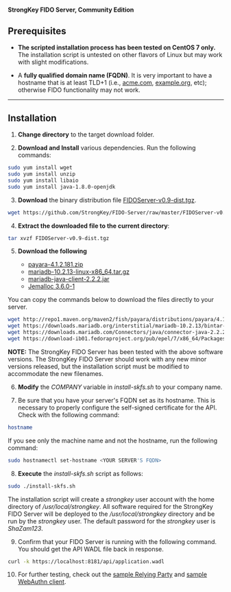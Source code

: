 #### StrongKey FIDO Server, Community Edition

## Prerequisites

-  **The scripted installation process has been tested on CentOS 7 only.** The installation script is untested on other flavors of Linux but may work with slight modifications.

-  A **fully qualified domain name (FQDN)**. It is very important to have a hostname that is at least TLD+1 (i.e., [acme.com](http://acme.com), [example.org](http://example.org), etc); otherwise FIDO functionality may not work.

----------------

## Installation

1.  **Change directory** to the target download folder.

2.  **Download and Install** various dependencies. Run the following commands:

```sh
sudo yum install wget
sudo yum install unzip
sudo yum install libaio
sudo yum install java-1.8.0-openjdk
```

3.  **Download** the binary distribution file [FIDOServer-v0.9-dist.tgz](https://github.com/StrongKey/FIDO-Server/blob/master/FIDOServer-v0.9-dist.tgz).

```sh
wget https://github.com/StrongKey/FIDO-Server/raw/master/FIDOServer-v0.9-dist.tgz
```

4.  **Extract the downloaded file to the current directory**:

```sh
tar xvzf FIDOServer-v0.9-dist.tgz
```

5.  **Download the following**
    
    -   [payara-4.1.2.181.zip](http://repo1.maven.org/maven2/fish/payara/distributions/payara/4.1.2.181/payara-4.1.2.181.zip)
    -   [mariadb-10.2.13-linux-x86_64.tar.gz](https://downloads.mariadb.org/interstitial/mariadb-10.2.13/bintar-linux-x86_64/mariadb-10.2.13-linux-x86_64.tar.gz/from/http%3A//ftp.hosteurope.de/mirror/archive.mariadb.org/)
    -   [mariadb-java-client-2.2.2.jar](https://downloads.mariadb.com/Connectors/java/connector-java-2.2.2/mariadb-java-client-2.2.2.jar)
    -   [Jemalloc 3.6.0-1](https://download-ib01.fedoraproject.org/pub/epel/7/x86_64/Packages/j/jemalloc-3.6.0-1.el7.x86_64.rpm)

You can copy the commands below to download the files directly to your server.  
    
```sh
wget http://repo1.maven.org/maven2/fish/payara/distributions/payara/4.1.2.181/payara-4.1.2.181.zip
wget https://downloads.mariadb.org/interstitial/mariadb-10.2.13/bintar-linux-x86_64/mariadb-10.2.13-linux-x86_64.tar.gz/from/http%3A//ftp.hosteurope.de/mirror/archive.mariadb.org/ -O mariadb-10.2.13-linux-x86_64.tar.gz
wget https://downloads.mariadb.com/Connectors/java/connector-java-2.2.2/mariadb-java-client-2.2.2.jar
wget https://download-ib01.fedoraproject.org/pub/epel/7/x86_64/Packages/j/jemalloc-3.6.0-1.el7.x86_64.rpm
```
    
**NOTE:** The StrongKey FIDO Server has been tested with the above software versions. The StrongKey FIDO Server should work with any new minor versions released, but the installation script must be modified to accommodate the new filenames.

6.  **Modify** the _COMPANY_ variable in _install-skfs.sh_ to your company name.

7. Be sure that you have your server's FQDN set as its hostname. This is necessary to properly configure the self-signed certificate for the API. Check with the following command:

```sh
hostname
```

If you see only the machine name and not the hostname, run the following command:

```sh
sudo hostnamectl set-hostname <YOUR SERVER'S FQDN>
```

8.  **Execute** the _install-skfs.sh_ script as follows:

```sh
sudo ./install-skfs.sh
```

The installation script will create a _strongkey_ user account with the home directory of _/usr/local/strongkey_. All software required for the StrongKey FIDO Server will be deployed to the _/usr/local/strongkey_ directory and be run by the _strongkey_ user. The default password for the _strongkey_ user is _ShaZam123_.

9. Confirm that your FIDO Server is running with the following command. You should get the API WADL file back in response.

```sh
curl -k https://localhost:8181/api/application.wadl
```

10. For further testing, check out the [sample Relying Party](https://github.com/StrongKey/relying-party-java) and [sample WebAuthn client](https://github.com/StrongKey/WebAuthn).

